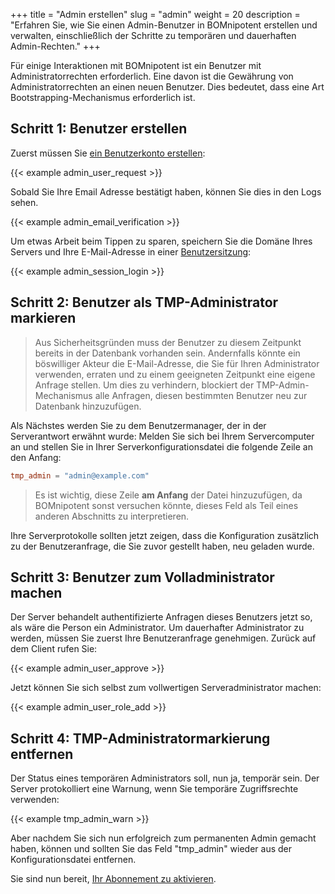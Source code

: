 +++
title = "Admin erstellen"
slug = "admin"
weight = 20
description = "Erfahren Sie, wie Sie einen Admin-Benutzer in BOMnipotent erstellen und verwalten, einschließlich der Schritte zu temporären und dauerhaften Admin-Rechten."
+++

Für einige Interaktionen mit BOMnipotent ist ein Benutzer mit Administratorrechten erforderlich. Eine davon ist die Gewährung von Administratorrechten an einen neuen Benutzer. Dies bedeutet, dass eine Art Bootstrapping-Mechanismus erforderlich ist.

## Schritt 1: Benutzer erstellen
Zuerst müssen Sie [ein Benutzerkonto erstellen](/de/client/basics/account-creation):

{{< example admin_user_request >}}

Sobald Sie Ihre Email Adresse bestätigt haben, können Sie dies in den Logs sehen.

{{< example admin_email_verification >}}

Um etwas Arbeit beim Tippen zu sparen, speichern Sie die Domäne Ihres Servers und Ihre E-Mail-Adresse in einer [Benutzersitzung](/client/basics/user-session/):

{{< example admin_session_login >}}

## Schritt 2: Benutzer als TMP-Administrator markieren

> Aus Sicherheitsgründen muss der Benutzer zu diesem Zeitpunkt bereits in der Datenbank vorhanden sein. Andernfalls könnte ein böswilliger Akteur die E-Mail-Adresse, die Sie für Ihren Administrator verwenden, erraten und zu einem geeigneten Zeitpunkt eine eigene Anfrage stellen. Um dies zu verhindern, blockiert der TMP-Admin-Mechanismus alle Anfragen, diesen bestimmten Benutzer neu zur Datenbank hinzuzufügen.

Als Nächstes werden Sie zu dem Benutzermanager, der in der Serverantwort erwähnt wurde: Melden Sie sich bei Ihrem Servercomputer an und stellen Sie in Ihrer Serverkonfigurationsdatei die folgende Zeile an den Anfang:
```toml
tmp_admin = "admin@example.com"
```

>  Es ist wichtig, diese Zeile **am Anfang** der Datei hinzuzufügen, da BOMnipotent sonst versuchen könnte, dieses Feld als Teil eines anderen Abschnitts zu interpretieren.

Ihre Serverprotokolle sollten jetzt zeigen, dass die Konfiguration zusätzlich zu der Benutzeranfrage, die Sie zuvor gestellt haben, neu geladen wurde.

## Schritt 3: Benutzer zum Volladministrator machen

Der Server behandelt authentifizierte Anfragen dieses Benutzers jetzt so, als wäre die Person ein Administrator. Um dauerhafter Administrator zu werden, müssen Sie zuerst Ihre Benutzeranfrage genehmigen. Zurück auf dem Client rufen Sie:

{{< example admin_user_approve >}}

Jetzt können Sie sich selbst zum vollwertigen Serveradministrator machen:

{{< example admin_user_role_add >}}

## Schritt 4: TMP-Administratormarkierung entfernen

Der Status eines temporären Administrators soll, nun ja, temporär sein. Der Server protokolliert eine Warnung, wenn Sie temporäre Zugriffsrechte verwenden:

{{< example tmp_admin_warn >}}

Aber nachdem Sie sich nun erfolgreich zum permanenten Admin gemacht haben, können und sollten Sie das Feld "tmp_admin" wieder aus der Konfigurationsdatei entfernen.

Sie sind nun bereit, [Ihr Abonnement zu aktivieren](/de/server/setup/subscription/).

